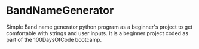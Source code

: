 # BandNameGenerator
Simple Band name generator python program as a beginner's project to get comfortable with strings and user inputs. It is a beginner project coded as part of the 100DaysOfCode bootcamp.
